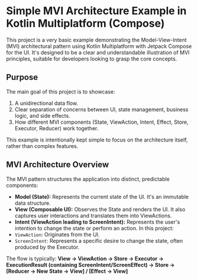 # Simple MVI Architecture Example in Kotlin Multiplatform (Compose)

This project is a very basic example demonstrating the Model-View-Intent (MVI) architectural pattern using Kotlin Multiplatform with Jetpack Compose for the UI. It's designed to be a clear and understandable illustration of MVI principles, suitable for developers looking to grasp the core concepts.

## Purpose

The main goal of this project is to showcase:
1.  A unidirectional data flow.
2.  Clear separation of concerns between UI, state management, business logic, and side effects.
3.  How different MVI components (State, ViewAction, Intent, Effect, Store, Executor, Reducer) work together.

This example is intentionally kept simple to focus on the architecture itself, rather than complex features.

## MVI Architecture Overview

The MVI pattern structures the application into distinct, predictable components:

*   **Model (State):** Represents the current state of the UI. It's an immutable data structure.
*   **View (Composable UI):** Observes the State and renders the UI. It also captures user interactions and translates them into ViewActions.
*   **Intent (ViewAction leading to ScreenIntent):** Represents the user's intention to change the state or perform an action. In this project:
  *   `ViewAction`: Originates from the UI.
  *   `ScreenIntent`: Represents a specific desire to change the state, often produced by the Executor.

The flow is typically:
**View -> ViewAction -> Store -> Executor -> ExecutionResult (containing ScreenIntent/ScreenEffect) -> Store -> [Reducer -> New State -> View] / [Effect -> View]**
